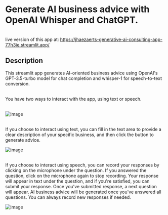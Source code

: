 # **Generate AI business advice with OpenAI Whisper and ChatGPT.**


<br>live version of this app at: https://jhaezaerts-generative-ai-consulting-app-77h3ie.streamlit.app/


## Description

This streamlit app generates AI-oriented business advice using OpenAI's GPT-3.5-turbo model for chat completion and whisper-1 for speech-to-text conversion.

<br>You have two ways to interact with the app, using text or speech.

<br>![image](https://user-images.githubusercontent.com/72695808/227738448-f9b1deb7-b06b-4f64-b856-baeb1f196899.png)


<br>If you choose to interact using text, you can fill in the text area to provide a clear description of your specific business, and then click the button to generate advice.

![image](https://user-images.githubusercontent.com/72695808/227738078-4b308d1e-419b-4548-b7c4-d1c54c2f4b1f.png)


<br>If you choose to interact using speech, you can record your responses by clicking on the microphone under the question. If you answered the question, click on the microphone again to stop recording. Your response will appear in text under the question, and if you're satisfied, you can submit your response. Once you've submitted response, a next question will appear. AI business advice will be generated once you've answered all questions. You can always record new responses if needed.

![image](https://user-images.githubusercontent.com/72695808/227919524-e5dc5e4e-4cd8-4630-91e6-e4f08d736ff2.png)
